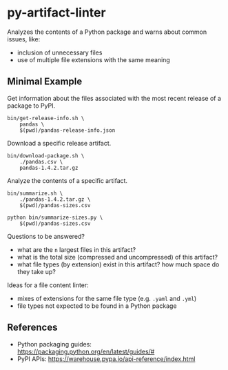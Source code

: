 # py-artifact-linter

Analyzes the contents of a Python package and warns about common issues, like:

* inclusion of unnecessary files
* use of multiple file extensions with the same meaning

## Minimal Example

Get information about the files associated with the most recent release of a package to PyPI.

```shell
bin/get-release-info.sh \
    pandas \
    $(pwd)/pandas-release-info.json
```

Download a specific release artifact.

```shell
bin/download-package.sh \
    ./pandas.csv \
    pandas-1.4.2.tar.gz
```

Analyze the contents of a specific artifact.

```shell
bin/summarize.sh \
    ./pandas-1.4.2.tar.gz \
    $(pwd)/pandas-sizes.csv

python bin/summarize-sizes.py \
    $(pwd)/pandas-sizes.csv
```

Questions to be answered?

* what are the `n` largest files in this artifact?
* what is the total size (compressed and uncompressed) of this artifact?
* what file types (by extension) exist in this artifact? how much space do they take up?

Ideas for a file content linter:

* mixes of extensions for the same file type (e.g. `.yaml` and `.yml`)
* file types not expected to be found in a Python package

## References

* Python packaging guides: https://packaging.python.org/en/latest/guides/#
* PyPI APIs: https://warehouse.pypa.io/api-reference/index.html
